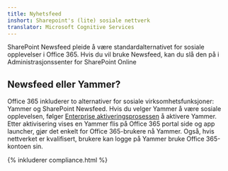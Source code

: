 ```yaml
---
title: Nyhetsfeed
inshort: Sharepoint's (lite) sosiale nettverk
translator: Microsoft Cognitive Services
---
```



SharePoint Newsfeed pleide å være standardalternativet for sosiale opplevelser i Office 365. Hvis du vil bruke Newsfeed, kan du slå den på i Administrasjonssenter for SharePoint Online

## Newsfeed eller Yammer?
Office 365 inkluderer to alternativer for sosiale virksomhetsfunksjoner: Yammer og SharePoint Newsfeed. Hvis du velger Yammer å være sosiale opplevelsen, følger [Enterprise aktiveringsprosessen](https://support.office.com/en-us/article/Enterprise-Activation-process-4f924c74-87d2-49d0-a4f6-cba3ce2b0e7c) å aktivere Yammer. Etter aktivisering vises en Yammer flis på Office 365 portal side og app launcher, gjør det enkelt for Office 365-brukere nå Yammer. Også, hvis nettverket er kvalifisert, brukere kan logge på Yammer bruke Office 365-kontoen sin.

{% inkluderer compliance.html %}

